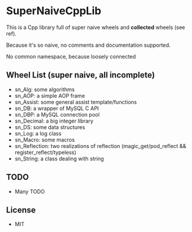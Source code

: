 # SuperNaiveCppLib

This is a Cpp library full of super naive wheels and **collected** wheels (see ref).

Because it's so naive, no comments and documentation supported.

No common namespace, because loosely connected

## Wheel List (super naive, all incomplete)
* sn_Alg: some algorithms
* sn_AOP: a simple AOP frame
* sn_Assist: some general assist template/functions
* sn_DB: a wrapper of MySQL C API
* sn_DBP: a MySQL connection pool
* sn_Decimal: a big integer library
* sn_DS: some data structures
* sn_Log: a log class
* sn_Macro: some macros
* sn_Reflection: two realizations of reflection (magic_get/pod_reflect && register_reflect/typeless)
* sn_String: a class dealing with string


## TODO
* Many TODO


## License

* MIT
